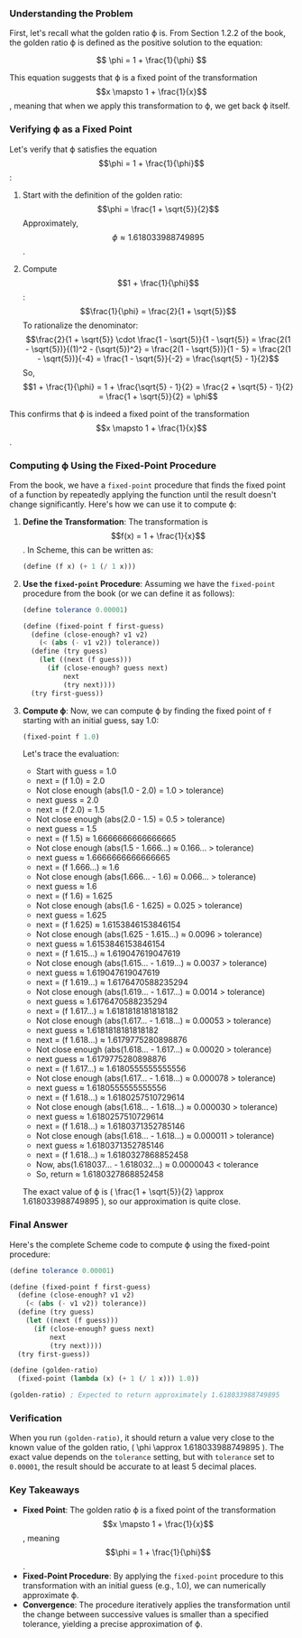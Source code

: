 ### Understanding the Problem

First, let's recall what the golden ratio ϕ is. From Section 1.2.2 of the book, the golden ratio ϕ is defined as the positive solution to the equation:

$$ \phi = 1 + \frac{1}{\phi} $$

This equation suggests that ϕ is a fixed point of the transformation $$x \mapsto 1 + \frac{1}{x}$$, meaning that when we apply this transformation to ϕ, we get back ϕ itself.

### Verifying ϕ as a Fixed Point

Let's verify that ϕ satisfies the equation $$\phi = 1 + \frac{1}{\phi}$$:

1. Start with the definition of the golden ratio:
   $$\phi = \frac{1 + \sqrt{5}}{2}$$ 
   Approximately,  $$\phi \approx 1.618033988749895$$.

2. Compute $$1 + \frac{1}{\phi}$$ :
   $$\frac{1}{\phi} = \frac{2}{1 + \sqrt{5}}$$
   To rationalize the denominator: $$\frac{2}{1 + \sqrt{5}} \cdot \frac{1 - \sqrt{5}}{1 - \sqrt{5}} = \frac{2(1 - \sqrt{5})}{(1)^2 - (\sqrt{5})^2} = \frac{2(1 - \sqrt{5})}{1 - 5} = \frac{2(1 - \sqrt{5})}{-4} = \frac{1 - \sqrt{5}}{-2} = \frac{\sqrt{5} - 1}{2}$$
   So, $$1 + \frac{1}{\phi} = 1 + \frac{\sqrt{5} - 1}{2} = \frac{2 + \sqrt{5} - 1}{2} = \frac{1 + \sqrt{5}}{2} = \phi$$

This confirms that ϕ is indeed a fixed point of the transformation $$x \mapsto 1 + \frac{1}{x}$$.

### Computing ϕ Using the Fixed-Point Procedure

From the book, we have a `fixed-point` procedure that finds the fixed point of a function by repeatedly applying the function until the result doesn't change significantly. Here's how we can use it to compute ϕ:

1. **Define the Transformation**:
   The transformation is $$f(x) = 1 + \frac{1}{x}$$. In Scheme, this can be written as:
   ```scheme
   (define (f x) (+ 1 (/ 1 x)))
   ```

2. **Use the `fixed-point` Procedure**:
   Assuming we have the `fixed-point` procedure from the book (or we can define it as follows):
   ```scheme
   (define tolerance 0.00001)

   (define (fixed-point f first-guess)
     (define (close-enough? v1 v2)
       (< (abs (- v1 v2)) tolerance))
     (define (try guess)
       (let ((next (f guess)))
         (if (close-enough? guess next)
             next
             (try next))))
     (try first-guess))
   ```

3. **Compute ϕ**:
   Now, we can compute ϕ by finding the fixed point of `f` starting with an initial guess, say 1.0:
   ```scheme
   (fixed-point f 1.0)
   ```

   Let's trace the evaluation:
   - Start with guess = 1.0
   - next = (f 1.0) = 2.0
   - Not close enough (abs(1.0 - 2.0) = 1.0 > tolerance)
   - next guess = 2.0
   - next = (f 2.0) = 1.5
   - Not close enough (abs(2.0 - 1.5) = 0.5 > tolerance)
   - next guess = 1.5
   - next = (f 1.5) ≈ 1.6666666666666665
   - Not close enough (abs(1.5 - 1.666...) ≈ 0.166... > tolerance)
   - next guess ≈ 1.6666666666666665
   - next = (f 1.666...) ≈ 1.6
   - Not close enough (abs(1.666... - 1.6) ≈ 0.066... > tolerance)
   - next guess ≈ 1.6
   - next = (f 1.6) = 1.625
   - Not close enough (abs(1.6 - 1.625) = 0.025 > tolerance)
   - next guess = 1.625
   - next = (f 1.625) ≈ 1.6153846153846154
   - Not close enough (abs(1.625 - 1.615...) ≈ 0.0096 > tolerance)
   - next guess ≈ 1.6153846153846154
   - next = (f 1.615...) ≈ 1.619047619047619
   - Not close enough (abs(1.615... - 1.619...) ≈ 0.0037 > tolerance)
   - next guess ≈ 1.619047619047619
   - next = (f 1.619...) ≈ 1.6176470588235294
   - Not close enough (abs(1.619... - 1.617...) ≈ 0.0014 > tolerance)
   - next guess ≈ 1.6176470588235294
   - next = (f 1.617...) ≈ 1.6181818181818182
   - Not close enough (abs(1.617... - 1.618...) ≈ 0.00053 > tolerance)
   - next guess ≈ 1.6181818181818182
   - next = (f 1.618...) ≈ 1.6179775280898876
   - Not close enough (abs(1.618... - 1.617...) ≈ 0.00020 > tolerance)
   - next guess ≈ 1.6179775280898876
   - next = (f 1.617...) ≈ 1.6180555555555556
   - Not close enough (abs(1.617... - 1.618...) ≈ 0.000078 > tolerance)
   - next guess ≈ 1.6180555555555556
   - next = (f 1.618...) ≈ 1.6180257510729614
   - Not close enough (abs(1.618... - 1.618...) ≈ 0.000030 > tolerance)
   - next guess ≈ 1.6180257510729614
   - next = (f 1.618...) ≈ 1.6180371352785146
   - Not close enough (abs(1.618... - 1.618...) ≈ 0.000011 > tolerance)
   - next guess ≈ 1.6180371352785146
   - next = (f 1.618...) ≈ 1.6180327868852458
   - Now, abs(1.618037... - 1.618032...) ≈ 0.0000043 < tolerance
   - So, return ≈ 1.6180327868852458

   The exact value of ϕ is \( \frac{1 + \sqrt{5}}{2} \approx 1.618033988749895 \), so our approximation is quite close.

### Final Answer

Here's the complete Scheme code to compute ϕ using the fixed-point procedure:

```scheme
(define tolerance 0.00001)

(define (fixed-point f first-guess)
  (define (close-enough? v1 v2)
    (< (abs (- v1 v2)) tolerance))
  (define (try guess)
    (let ((next (f guess)))
      (if (close-enough? guess next)
          next
          (try next))))
  (try first-guess))

(define (golden-ratio)
  (fixed-point (lambda (x) (+ 1 (/ 1 x))) 1.0))

(golden-ratio) ; Expected to return approximately 1.618033988749895
```

### Verification

When you run `(golden-ratio)`, it should return a value very close to the known value of the golden ratio, \( \phi \approx 1.618033988749895 \). The exact value depends on the `tolerance` setting, but with `tolerance` set to `0.00001`, the result should be accurate to at least 5 decimal places.

### Key Takeaways

- **Fixed Point**: The golden ratio ϕ is a fixed point of the transformation $$x \mapsto 1 + \frac{1}{x}$$, meaning $$\phi = 1 + \frac{1}{\phi}$$ .
- **Fixed-Point Procedure**: By applying the `fixed-point` procedure to this transformation with an initial guess (e.g., 1.0), we can numerically approximate ϕ.
- **Convergence**: The procedure iteratively applies the transformation until the change between successive values is smaller than a specified tolerance, yielding a precise approximation of ϕ.
